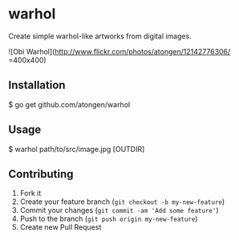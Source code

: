 # warhol

Create simple warhol-like artworks from digital images.

![Obi Warhol](http://www.flickr.com/photos/atongen/12142776306/ =400x400)

## Installation

$ go get github.com/atongen/warhol

## Usage

$ warhol path/to/src/image.jpg [OUTDIR]

## Contributing

1. Fork it
2. Create your feature branch (`git checkout -b my-new-feature`)
3. Commit your changes (`git commit -am 'Add some feature'`)
4. Push to the branch (`git push origin my-new-feature`)
5. Create new Pull Request
